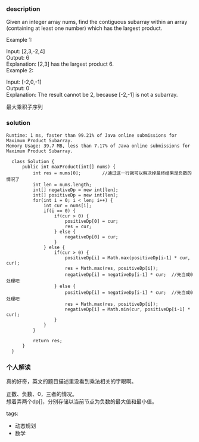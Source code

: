### description    
  Given an integer array nums, find the contiguous subarray within an array (containing at least one number) which has the largest product.  
    
  Example 1:  
    
  Input: [2,3,-2,4]  
  Output: 6  
  Explanation: [2,3] has the largest product 6.  
  Example 2:  
    
  Input: [-2,0,-1]  
  Output: 0  
  Explanation: The result cannot be 2, because [-2,-1] is not a subarray.  
    
  最大乘积子序列  
### solution    
```    
Runtime: 1 ms, faster than 99.21% of Java online submissions for Maximum Product Subarray.  
Memory Usage: 39.7 MB, less than 7.17% of Java online submissions for Maximum Product Subarray.  
  
  class Solution {  
      public int maxProduct(int[] nums) {  
          int res = nums[0];        //通过这一行就可以解决掉最终结果是负数的情况了  
          int len = nums.length;  
          int[] negativeDp = new int[len];  
          int[] positiveDp = new int[len];  
          for(int i = 0; i < len; i++) {  
              int cur = nums[i];  
              if(i == 0) {  
                  if(cur > 0) {  
                      positiveDp[0] = cur;  
                      res = cur;  
                  } else {  
                      negativeDp[0] = cur;  
                  }  
              } else {  
                  if(cur > 0) {  
                      positiveDp[i] = Math.max(positiveDp[i-1] * cur, cur);  
                      res = Math.max(res, positiveDp[i]);  
                      negativeDp[i] = negativeDp[i-1] * cur;  //先当成0处理吧  
                  } else {  
                      positiveDp[i] = negativeDp[i-1] * cur;  //先当成0处理吧  
                      res = Math.max(res, positiveDp[i]);  
                      negativeDp[i] = Math.min(cur, positiveDp[i-1] * cur);  
                  }  
              }  
          }  
    
          return res;  
      }  
  }  
```    
    
### 个人解读    
  真的好奇，英文的题目描述里没看到乘法相关的字眼啊。  
    
  正数、负数、0，三者的情况。  
  想着弄两个dp[]，分别存储以当前节点为负数的最大值和最小值。  
    
    
tags:    
  -  动态规划  
  -  数学  
